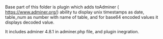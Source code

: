 Base part of this folder is plugin which adds toAdminer (  https://www.adminer.org/) ability tu display  unix timestamps as date, table_num as number with name of table, and for base64 encoded values it displays decoded value.

It includes adminer 4.8.1 in adminer.php file, and plugin inegration.



